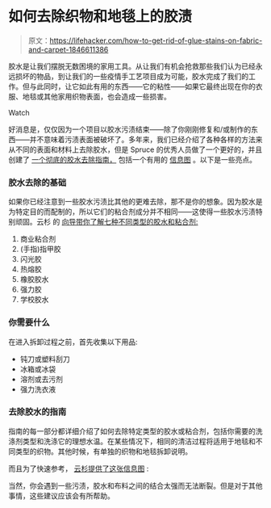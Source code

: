 # 如何去除织物和地毯上的胶渍

> 原文：<https://lifehacker.com/how-to-get-rid-of-glue-stains-on-fabric-and-carpet-1846611386>

胶水是让我们摆脱无数困境的家用工具。从让我们有机会抢救那些我们认为已经永远损坏的物品，到让我们的一些疫情手工艺项目成为可能，胶水完成了我们的工作。但与此同时，让它如此有用的东西——它的粘性——如果它最终出现在你的衣服、地毯或其他家用织物表面，也会造成一些损害。

Watch

好消息是，仅仅因为一个项目以胶水污渍结束——除了你刚刚修复和/或制作的东西——并不意味着污渍表面被破坏了。多年来，我们已经介绍了各种各样的方法来从不同的表面和材料上去除胶水，但是 Spruce 的优秀人员做了一个更好的，并且创建了 [一个彻底的胶水去除指南，](https://www.thespruce.com/remove-glue-from-clothes-2146914) 包括一个有用的 [信息图](https://www.thespruce.com/thmb/ioDnK6HizNvezxu2oNaBn3-f5vA=/1500x0/filters:no_upscale():max_bytes(150000):strip_icc():format(webp)/remove-glue-from-clothes-2146914_FINAL2-5c34fcb946e0fb0001951dab.png) 。以下是一些亮点。

### 胶水去除的基础

如果你已经注意到一些胶水污渍比其他的更难去除，那不是你的想象。因为胶水是为特定目的而配制的，所以它们的粘合剂成分并不相同——这使得一些胶水污渍特别顽固。云杉 的 [向导带你了解七种不同类型的胶水和粘合剂:](https://www.thespruce.com/remove-glue-from-clothes-2146914)

1.  商业粘合剂
2.  (手指)指甲胶
3.  闪光胶
4.  热熔胶
5.  橡胶胶水
6.  强力胶
7.  学校胶水

### 你需要什么

在进入拆卸过程之前，首先收集以下用品:

*   钝刀或塑料刮刀
*   冰箱或冰袋
*   溶剂或去污剂
*   强力洗衣液

### 去除胶水的指南

指南的每一部分都详细介绍了如何去除特定类型的胶水或粘合剂，包括你需要的洗涤剂类型和洗涤它的理想水温。在某些情况下，相同的清洁过程将适用于地毯和不同类型的织物。其他时候，有单独的织物和地毯拆卸说明。

而且为了快速参考， [云杉提供了这张信息图](https://www.thespruce.com/remove-glue-from-clothes-2146914) :

当然，你会遇到一些污渍，胶水和布料之间的结合太强而无法断裂。但是对于其他事情，这些建议应该会有所帮助。